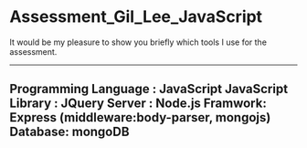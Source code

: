 # Assessment_Gil_Lee_JavaScript

It would be my pleasure to show you briefly which tools I use for the assessment.

----------------------------------------------------------------------------
Programming Language : JavaScript
JavaScript Library : JQuery
Server  : Node.js
Framwork: Express (middleware:body-parser, mongojs)
Database: mongoDB
---------------------------------------------------------------------------

